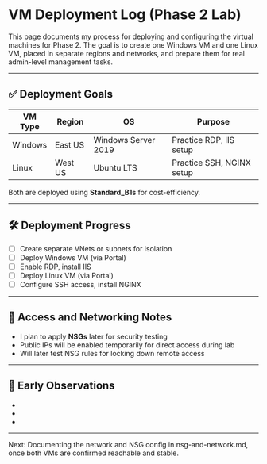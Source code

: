# VM Deployment Log (Phase 2 Lab)

This page documents my process for deploying and configuring the virtual machines for Phase 2. The goal is to create one Windows VM and one Linux VM, placed in separate regions and networks, and prepare them for real admin-level management tasks.

---

## ✅ Deployment Goals

| VM Type | Region  | OS                  | Purpose                   |
| ------- | ------- | ------------------- | ------------------------- |
| Windows | East US | Windows Server 2019 | Practice RDP, IIS setup   |
| Linux   | West US | Ubuntu LTS          | Practice SSH, NGINX setup |

Both are deployed using **Standard\_B1s** for cost-efficiency.

---

## 🛠 Deployment Progress

* [ ] Create separate VNets or subnets for isolation
* [ ] Deploy Windows VM (via Portal)
* [ ] Enable RDP, install IIS
* [ ] Deploy Linux VM (via Portal)
* [ ] Configure SSH access, install NGINX

---

## 🔐 Access and Networking Notes

* I plan to apply **NSGs** later for security testing
* Public IPs will be enabled temporarily for direct access during lab
* Will later test NSG rules for locking down remote access

---

## 🧪 Early Observations

* 
* 
* 

---

Next: Documenting the network and NSG config in nsg-and-network.md, once both VMs are confirmed reachable and stable.
